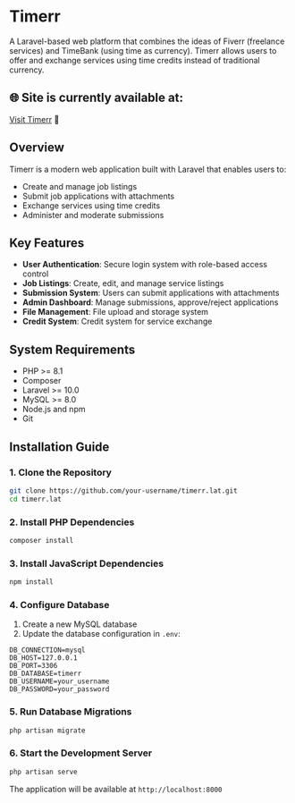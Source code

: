 # Timerr

A Laravel-based web platform that combines the ideas of Fiverr (freelance services) and TimeBank (using time as currency).
Timerr allows users to offer and exchange services using time credits instead of traditional currency.

## 🌐 Site is currently available at:

[Visit Timerr](https://timerr.lat) 🚀

## Overview

Timerr is a modern web application built with Laravel that enables users to:
- Create and manage job listings
- Submit job applications with attachments
- Exchange services using time credits
- Administer and moderate submissions

## Key Features

- **User Authentication**: Secure login system with role-based access control
- **Job Listings**: Create, edit, and manage service listings
- **Submission System**: Users can submit applications with attachments
- **Admin Dashboard**: Manage submissions, approve/reject applications
- **File Management**: File upload and storage system
- **Credit System**: Credit system for service exchange

## System Requirements

- PHP >= 8.1
- Composer
- Laravel >= 10.0
- MySQL >= 8.0
- Node.js and npm
- Git

## Installation Guide

### 1. Clone the Repository
```bash
git clone https://github.com/your-username/timerr.lat.git
cd timerr.lat
```

### 2. Install PHP Dependencies
```bash
composer install
```

### 3. Install JavaScript Dependencies
```bash
npm install
```

### 4. Configure Database
1. Create a new MySQL database
2. Update the database configuration in `.env`:
```
DB_CONNECTION=mysql
DB_HOST=127.0.0.1
DB_PORT=3306
DB_DATABASE=timerr
DB_USERNAME=your_username
DB_PASSWORD=your_password
```

### 5. Run Database Migrations
```bash
php artisan migrate
```

### 6. Start the Development Server
```bash
php artisan serve
```

The application will be available at `http://localhost:8000`

